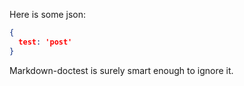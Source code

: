 
Here is some json:

```json
{
  test: 'post'
}
```

Markdown-doctest is surely smart enough to ignore it.
